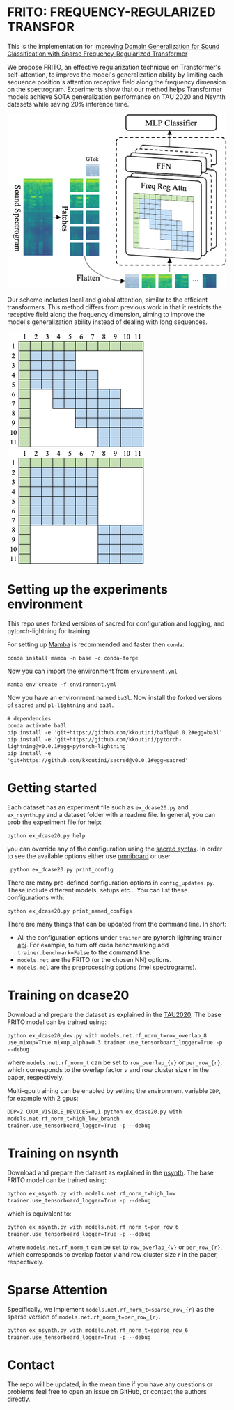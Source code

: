# FRITO: FREQUENCY-REGULARIZED TRANSFOR

This is the implementation for [Improving Domain Generalization for Sound Classification with Sparse Frequency-Regularized Transformer]()

We propose FRITO, an effective regularization technique on Transformer's self-attention, to improve the model's generalization ability by limiting each sequence position's attention receptive field along the frequency dimension on the spectrogram. Experiments show that our method helps Transformer models achieve SOTA generalization performance on TAU 2020 and Nsynth datasets while saving 20% inference time.

<div style="text-align: center;">
  <img src="figs/method.png" width="600">
</div>

Our scheme includes local and global attention, similar to the efficient transformers. This method differs from previous work in that it restricts the receptive field along the frequency dimension, aiming to improve the model's generalization ability instead of dealing with long sequences.

![Local Frequency Attent a](figs/attn1.png)      ![Local Frequency Attent b](figs/attn2.png)

# Setting up the experiments environment
This repo uses forked versions of sacred for configuration and logging, and pytorch-lightning for training.

For setting up [Mamba](https://github.com/mamba-org/mamba) is recommended and faster then `conda`:

```shell
conda install mamba -n base -c conda-forge
```
Now you can import the environment from `environment.yml`
```shell
mamba env create -f environment.yml
```
Now you have an environment named `ba3l`. Now install the forked versions of `sacred` and `pl-lightning` and `ba3l`.
```shell
# dependencies
conda activate ba3l
pip install -e 'git+https://github.com/kkoutini/ba3l@v0.0.2#egg=ba3l'
pip install -e 'git+https://github.com/kkoutini/pytorch-lightning@v0.0.1#egg=pytorch-lightning'
pip install -e 'git+https://github.com/kkoutini/sacred@v0.0.1#egg=sacred' 
```

# Getting started 
Each dataset has an experiment file such as `ex_dcase20.py` and `ex_nsynth.py` and a dataset folder with a readme file.
In general, you can prob the experiment file for help:
```shell
python ex_dcase20.py help
```

you can override any of the configuration using the [sacred syntax](https://sacred.readthedocs.io/en/stable/command_line.html).
In order to see the available options either use [omniboard](https://github.com/vivekratnavel/omniboard) or use:
```shell
 python ex_dcase20.py print_config
 ```
There are many pre-defined configuration options in `config_updates.py`. These include different models, setups etc...
You can list these configurations with: 
```shell
python ex_dcase20.py print_named_configs
```
There are many things that can be updated from the command line.
In short:
 - All the configuration options under `trainer` are pytorch lightning trainer [api](https://pytorch-lightning.readthedocs.io/en/1.4.1/common/trainer.html#trainer-class-api). For example, to turn off cuda benchmarking add `trainer.benchmark=False` to the command line. 
 - `models.net` are the FRITO (or the chosen NN) options.
 - `models.mel` are the preprocessing options (mel spectrograms).

# Training on dcase20
Download and prepare the dataset as explained in the [TAU2020](https://dcase.community/challenge2020/index).
The base FRITO model can be trained using:
```shell
python ex_dcase20_dev.py with models.net.rf_norm_t=row_overlap_8 use_mixup=True mixup_alpha=0.3 trainer.use_tensorboard_logger=True -p --debug
```
where `models.net.rf_norm_t` can be set to `row_overlap_{v}` or `per_row_{r}`, which corresponds to the overlap factor $v$ and row cluster size $r$ in the paper, respectively.

Multi-gpu training can be enabled by setting the environment variable `DDP`, for example with 2 gpus:

```shell
DDP=2 CUDA_VISIBLE_DEVICES=0,1 python ex_dcase20.py with models.net.rf_norm_t=high_low_branch trainer.use_tensorboard_logger=True -p --debug
```

# Training on nsynth
Download and prepare the dataset as explained in the [nsynth]([https://dcase.community/challenge2020/index](https://magenta.tensorflow.org/datasets/nsynth)).
The base FRITO model can be trained using:

```shell
python ex_nsynth.py with models.net.rf_norm_t=high_low trainer.use_tensorboard_logger=True -p --debug
```

which is equivalent to:

```shell
python ex_nsynth.py with models.net.rf_norm_t=per_row_6 trainer.use_tensorboard_logger=True -p --debug
```

where `models.net.rf_norm_t` can be set to `row_overlap_{v}` or `per_row_{r}`, which corresponds to overlap factor $v$ and row cluster size $r$ in the paper, respectively.

# Sparse Attention
Specifically, we implement `models.net.rf_norm_t=sparse_row_{r}` as the sparse version of `models.net.rf_norm_t=per_row_{r}`.
```shell
python ex_nsynth.py with models.net.rf_norm_t=sparse_row_6 trainer.use_tensorboard_logger=True -p --debug
```

# Contact
The repo will be updated, in the mean time if you have any questions or problems feel free to open an issue on GitHub, or contact the authors directly.
